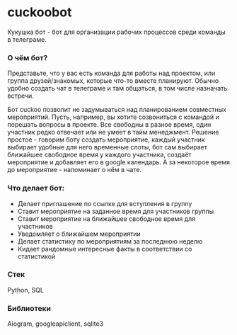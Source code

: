 # cuckoobot
Кукушка бот - бот для организации рабочих процессов среди команды в телеграме.
### О чём бот?
Представьте, что у вас есть команда для работы над проектом, или группа друзей/знакомых, 
которые что-то вместе планируют. Обычно удобно создать чат в телеграме и там общаться, в том числе 
назначать встречи.

Бот cuckoo позволит не задумываться над планированием совместных мероприятий. Пусть, например, вы хотите 
созвониться с командой и порешать вопросы в проекте. Все свободны в разное время, один участник редко отвечает
или не умеет в тайм менеджмент. Решение простое - говорим боту создать мероприятие, каждый участник выбирает удобные 
для него временные слоты, бот сам выбирает ближайшее свободное время у каждого участника, создаёт мероприятие и 
добавляет его в google календарь. А за некоторое время до мероприятие - напоминает о нём в чате.
### Что делает бот:
- Делает приглашение по ссылке для вступления в группу
- Ставит мероприятие на заданное время для участников группы
- Ставит мероприятие на ближайшее свободное время для участников
- Уведомляет о ближайшем мероприятии
- Делает статистику по мероприятиям за последнюю неделю
- Кидает рандомные интересные факты в соответствии со статистикой
### Стек
Python, SQL
### Библиотеки
Aiogram, googleapiclient, sqlite3